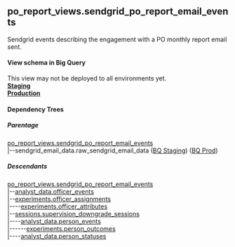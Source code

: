 ## po_report_views.sendgrid_po_report_email_events

 Sendgrid events describing the engagement with a PO monthly report email sent.
 

#### View schema in Big Query
This view may not be deployed to all environments yet.<br/>
[**Staging**](https://console.cloud.google.com/bigquery?pli=1&p=recidiviz-staging&page=table&project=recidiviz-staging&d=po_report_views&t=sendgrid_po_report_email_events)
<br/>
[**Production**](https://console.cloud.google.com/bigquery?pli=1&p=recidiviz-123&page=table&project=recidiviz-123&d=po_report_views&t=sendgrid_po_report_email_events)
<br/>

#### Dependency Trees

##### Parentage
[po_report_views.sendgrid_po_report_email_events](../po_report_views/sendgrid_po_report_email_events.md) <br/>
|--sendgrid_email_data.raw_sendgrid_email_data ([BQ Staging](https://console.cloud.google.com/bigquery?pli=1&p=recidiviz-staging&page=table&project=recidiviz-staging&d=sendgrid_email_data&t=raw_sendgrid_email_data)) ([BQ Prod](https://console.cloud.google.com/bigquery?pli=1&p=recidiviz-123&page=table&project=recidiviz-123&d=sendgrid_email_data&t=raw_sendgrid_email_data)) <br/>


##### Descendants
[po_report_views.sendgrid_po_report_email_events](../po_report_views/sendgrid_po_report_email_events.md) <br/>
|--[analyst_data.officer_events](../analyst_data/officer_events.md) <br/>
|--[experiments.officer_assignments](../experiments/officer_assignments.md) <br/>
|----[experiments.officer_attributes](../experiments/officer_attributes.md) <br/>
|--[sessions.supervision_downgrade_sessions](../sessions/supervision_downgrade_sessions.md) <br/>
|----[analyst_data.person_events](../analyst_data/person_events.md) <br/>
|------[experiments.person_outcomes](../experiments/person_outcomes.md) <br/>
|----[analyst_data.person_statuses](../analyst_data/person_statuses.md) <br/>

